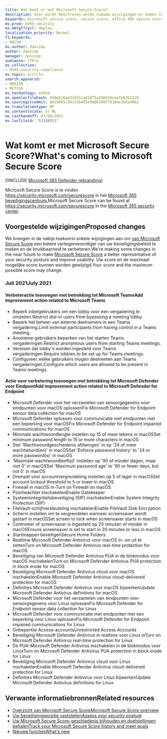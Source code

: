 ```yaml
---
title: Wat komt er met Microsoft Secure Score?
description: Hier wordt beschreven welke nieuwe wijzigingen er komen in Microsoft Secure Score in het Microsoft 365 beveiligingscentrum.
keywords: microsoft secure score, secure score, office 365 secure score, microsoft security score, microsoft 365 security center, improvement actions
ms.prod: m365-security
ms.mktglfcycl: deploy
localization_priority: Normal
f1.keywords:
- NOCSH
ms.author: dansimp
author: dansimp
manager: dansimp
audience: ITPro
ms.collection:
- M365-security-compliance
ms.topic: article
search.appverid:
- MOE150
- MET150
ms.technology: m365d
ms.openlocfilehash: 910eb16ad33555ca61875a346b50cea7e63b2220
ms.sourcegitcommit: 0d1b065c94125b495e9886200f7918de3bda40b3
ms.translationtype: MT
ms.contentlocale: nl-NL
ms.lasthandoff: 07/08/2021
ms.locfileid: "53338551"
---
```

# <a name="whats-coming-to-microsoft-secure-score"></a><span data-ttu-id="84c7c-104">Wat komt er met Microsoft Secure Score?</span><span class="sxs-lookup"><span data-stu-id="84c7c-104">What's coming to Microsoft Secure Score</span></span>

[!INCLUDE [Microsoft 365 Defender rebranding](../includes/microsoft-defender.md)]

<span data-ttu-id="84c7c-105">Microsoft Secure Score is te vinden https://security.microsoft.com/securescore in het [Microsoft 365 beveiligingscentrum.](overview-security-center.md)</span><span class="sxs-lookup"><span data-stu-id="84c7c-105">Microsoft Secure Score can be found at https://security.microsoft.com/securescore in the [Microsoft 365 security center](overview-security-center.md).</span></span>

## <a name="proposed-changes"></a><span data-ttu-id="84c7c-106">Voorgestelde wijzigingen</span><span class="sxs-lookup"><span data-stu-id="84c7c-106">Proposed changes</span></span>

<span data-ttu-id="84c7c-107">We brengen in de nabije toekomst enkele wijzigingen aan om [van Microsoft Secure Score](microsoft-secure-score.md) een betere vertegenwoordiger van uw beveiligingsbeleid te maken en de bruikbaarheid te verbeteren.</span><span class="sxs-lookup"><span data-stu-id="84c7c-107">We're making some changes in the near future to make [Microsoft Secure Score](microsoft-secure-score.md) a better representative of your security posture and improve usability.</span></span> <span data-ttu-id="84c7c-108">Uw score en de maximaal mogelijke score kunnen worden gewijzigd.</span><span class="sxs-lookup"><span data-stu-id="84c7c-108">Your score and the maximum possible score may change.</span></span>

### <a name="july-2021"></a><span data-ttu-id="84c7c-109">Juli 2021</span><span class="sxs-lookup"><span data-stu-id="84c7c-109">July 2021</span></span>

#### <a name="add-improvement-action-related-to-microsoft-teams"></a><span data-ttu-id="84c7c-110">Verbeteractie toevoegen met betrekking tot Microsoft Teams</span><span class="sxs-lookup"><span data-stu-id="84c7c-110">Add improvement action related to Microsoft Teams</span></span>

- <span data-ttu-id="84c7c-111">Beperk inbelgebruikers om een lobby voor een vergadering te omzeilen.</span><span class="sxs-lookup"><span data-stu-id="84c7c-111">Restrict dial-in users from bypassing a meeting lobby.</span></span>
- <span data-ttu-id="84c7c-112">Beperk het beheer van externe deelnemers in een Teams vergadering.</span><span class="sxs-lookup"><span data-stu-id="84c7c-112">Limit external participants from having control in a Teams meeting.</span></span>
- <span data-ttu-id="84c7c-113">Anonieme gebruikers beperken van het starten Teams vergaderingen.</span><span class="sxs-lookup"><span data-stu-id="84c7c-113">Restrict anonymous users from starting Teams meetings.</span></span>
- <span data-ttu-id="84c7c-114">Vereisen dat lobby's worden ingesteld voor Teams vergaderingen.</span><span class="sxs-lookup"><span data-stu-id="84c7c-114">Require lobbies to be set up for Teams meetings.</span></span>
- <span data-ttu-id="84c7c-115">Configureer welke gebruikers mogen deelnemen aan Teams vergaderingen.</span><span class="sxs-lookup"><span data-stu-id="84c7c-115">Configure which users are allowed to be present in Teams meetings.</span></span>

#### <a name="add-improvement-action-related-to-microsoft-defender-for-endpoint"></a><span data-ttu-id="84c7c-116">Actie voor verbetering toevoegen met betrekking tot Microsoft Defender voor Eindpunt</span><span class="sxs-lookup"><span data-stu-id="84c7c-116">Add improvement action related to Microsoft Defender for Endpoint</span></span>
- <span data-ttu-id="84c7c-117">Microsoft Defender voor het verzamelen van sensorgegevens voor eindpunten voor macOS oplossen</span><span class="sxs-lookup"><span data-stu-id="84c7c-117">Fix Microsoft Defender for Endpoint sensor data collection for macOS</span></span>
- <span data-ttu-id="84c7c-118">Microsoft Defender oplossen voor communicatie met eindpunten met een beperking voor macOS</span><span class="sxs-lookup"><span data-stu-id="84c7c-118">Fix Microsoft Defender for Endpoint impaired communications for macOS</span></span>
- <span data-ttu-id="84c7c-119">Minimale wachtwoordlengte instellen op 15 of meer tekens in macOS</span><span class="sxs-lookup"><span data-stu-id="84c7c-119">Set minimum password length to 15 or more characters in macOS</span></span>
- <span data-ttu-id="84c7c-120">Stel 'Wachtwoordgeschiedenis afdwingen' in op '24 of meer wachtwoord(en)' in macOS</span><span class="sxs-lookup"><span data-stu-id="84c7c-120">Set 'Enforce password history' to '24 or more password(s)' in macOS</span></span>
- <span data-ttu-id="84c7c-121">'Maximale wachtwoordleeftijd' instellen op '90 of minder dagen, maar niet 0' in macOS</span><span class="sxs-lookup"><span data-stu-id="84c7c-121">Set 'Maximum password age' to '90 or fewer days, but not 0' in macOS</span></span>
- <span data-ttu-id="84c7c-122">Drempel voor accountvergrendeling instellen op 5 of lager in macOS</span><span class="sxs-lookup"><span data-stu-id="84c7c-122">Set account lockout threshold to 5 or lower in macOS</span></span>
- <span data-ttu-id="84c7c-123">Firewall in macOS in-</span><span class="sxs-lookup"><span data-stu-id="84c7c-123">Turn on Firewall on macOS</span></span>
- <span data-ttu-id="84c7c-124">Poortwachter inschakelen</span><span class="sxs-lookup"><span data-stu-id="84c7c-124">Enable Gatekeeper</span></span>
- <span data-ttu-id="84c7c-125">Systeemintegriteitsbeveiliging (SIP) inschakelen</span><span class="sxs-lookup"><span data-stu-id="84c7c-125">Enable System Integrity Protection (SIP)</span></span>
- <span data-ttu-id="84c7c-126">FileVault-schijfversleuteling inschakelen</span><span class="sxs-lookup"><span data-stu-id="84c7c-126">Enable FileVault Disk Encryption</span></span>
- <span data-ttu-id="84c7c-127">Scherm instellen om te vergrendelen wanneer screensaver wordt gestart in macOS</span><span class="sxs-lookup"><span data-stu-id="84c7c-127">Set screen to lock when screensaver starts in macOS</span></span>
- <span data-ttu-id="84c7c-128">Controleer of screensaver is ingesteld op 20 minuten of minder in macOS</span><span class="sxs-lookup"><span data-stu-id="84c7c-128">Ensure screensaver is set to start in 20 minutes or less in macOS</span></span>
- <span data-ttu-id="84c7c-129">Startmappen beveiligen</span><span class="sxs-lookup"><span data-stu-id="84c7c-129">Secure Home Folders</span></span>
- <span data-ttu-id="84c7c-130">Realtime Microsoft Defender Antivirus voor macOS in- en uit te zetten</span><span class="sxs-lookup"><span data-stu-id="84c7c-130">Turn on Microsoft Defender Antivirus real-time protection for macOS</span></span>
- <span data-ttu-id="84c7c-131">Beveiliging van Microsoft Defender Antivirus PUA in de blokmodus voor macOS inschakelen</span><span class="sxs-lookup"><span data-stu-id="84c7c-131">Turn on Microsoft Defender Antivirus PUA protection in block mode for macOS</span></span>
- <span data-ttu-id="84c7c-132">Beveiliging Microsoft Defender Antivirus cloud voor macOS inschakelen</span><span class="sxs-lookup"><span data-stu-id="84c7c-132">Enable Microsoft Defender Antivirus cloud-delivered protection for macOS</span></span>
- <span data-ttu-id="84c7c-133">Definities Microsoft Defender Antivirus voor macOS bijwerken</span><span class="sxs-lookup"><span data-stu-id="84c7c-133">Update Microsoft Defender Antivirus definitions for macOS</span></span>
- <span data-ttu-id="84c7c-134">Microsoft Defender voor het verzamelen van eindpunten voor sensorgegevens voor Linux oplossen</span><span class="sxs-lookup"><span data-stu-id="84c7c-134">Fix Microsoft Defender for Endpoint sensor data collection for Linux</span></span>
- <span data-ttu-id="84c7c-135">Microsoft Defender voor communicatie met eindpunten met een beperking voor Linux oplossen</span><span class="sxs-lookup"><span data-stu-id="84c7c-135">Fix Microsoft Defender for Endpoint impaired communications for Linux</span></span>
- <span data-ttu-id="84c7c-136">Onbeperkte Access-accounts</span><span class="sxs-lookup"><span data-stu-id="84c7c-136">Unrestricted Access Accounts</span></span>
- <span data-ttu-id="84c7c-137">Beveiliging Microsoft Defender Antivirus in realtime voor Linux in</span><span class="sxs-lookup"><span data-stu-id="84c7c-137">Turn on Microsoft Defender Antivirus real-time protection for Linux</span></span>
- <span data-ttu-id="84c7c-138">De PUA-Microsoft Defender Antivirus inschakelen in de blokmodus voor Linux</span><span class="sxs-lookup"><span data-stu-id="84c7c-138">Turn on Microsoft Defender Antivirus PUA protection in block mode for Linux</span></span>
- <span data-ttu-id="84c7c-139">Beveiliging Microsoft Defender Antivirus cloud voor Linux inschakelen</span><span class="sxs-lookup"><span data-stu-id="84c7c-139">Enable Microsoft Defender Antivirus cloud-delivered protection for Linux</span></span>
- <span data-ttu-id="84c7c-140">Definities Microsoft Defender Antivirus voor Linux bijwerken</span><span class="sxs-lookup"><span data-stu-id="84c7c-140">Update Microsoft Defender Antivirus definitions for Linux</span></span>



## <a name="related-resources"></a><span data-ttu-id="84c7c-141">Verwante informatiebronnen</span><span class="sxs-lookup"><span data-stu-id="84c7c-141">Related resources</span></span>

- [<span data-ttu-id="84c7c-142">Overzicht van Microsoft Secure Score</span><span class="sxs-lookup"><span data-stu-id="84c7c-142">Microsoft Secure Score overview</span></span>](microsoft-secure-score.md)
- [<span data-ttu-id="84c7c-143">Uw beveiligingspositie vaststellen</span><span class="sxs-lookup"><span data-stu-id="84c7c-143">Assess your security posture</span></span>](microsoft-secure-score-improvement-actions.md)
- [<span data-ttu-id="84c7c-144">Uw Microsoft Secure Score-geschiedenis bijhouden en doelstellingen behalen</span><span class="sxs-lookup"><span data-stu-id="84c7c-144">Track your Microsoft Secure Score history and meet goals</span></span>](microsoft-secure-score-history-metrics-trends.md)
- [<span data-ttu-id="84c7c-145">Nieuwe functies</span><span class="sxs-lookup"><span data-stu-id="84c7c-145">What's new</span></span>](microsoft-secure-score-whats-new.md)
